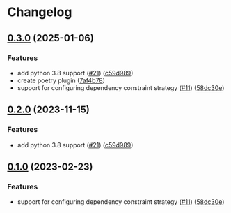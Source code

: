# Changelog

## [0.3.0](https://github.com/nathanielheitsch/poetry-stickywheel-plugin/compare/v0.2.0...v0.3.0) (2025-01-06)


### Features

* add python 3.8 support ([#21](https://github.com/nathanielheitsch/poetry-stickywheel-plugin/issues/21)) ([c59d989](https://github.com/nathanielheitsch/poetry-stickywheel-plugin/commit/c59d98999faa8fa56a96ba536bb2074b14ef62bf))
* create poetry plugin ([7af4b78](https://github.com/nathanielheitsch/poetry-stickywheel-plugin/commit/7af4b78f9d70944ddb7c03136596f21e3e380d8b))
* support for configuring dependency constraint strategy ([#11](https://github.com/nathanielheitsch/poetry-stickywheel-plugin/issues/11)) ([58dc30e](https://github.com/nathanielheitsch/poetry-stickywheel-plugin/commit/58dc30e6c9e09402346684cd2797cd9a88684f81))

## [0.2.0](https://github.com/artisanofcode/poetry-stickywheel-plugin/compare/v0.1.0...v0.2.0) (2023-11-15)


### Features

* add python 3.8 support ([#21](https://github.com/artisanofcode/poetry-stickywheel-plugin/issues/21)) ([c59d989](https://github.com/artisanofcode/poetry-stickywheel-plugin/commit/c59d98999faa8fa56a96ba536bb2074b14ef62bf))

## [0.1.0](https://github.com/artisanofcode/poetry-stickywheel-plugin/compare/v0.0.1...v0.1.0) (2023-02-23)


### Features

* support for configuring dependency constraint strategy ([#11](https://github.com/artisanofcode/poetry-stickywheel-plugin/issues/11)) ([58dc30e](https://github.com/artisanofcode/poetry-stickywheel-plugin/commit/58dc30e6c9e09402346684cd2797cd9a88684f81))
